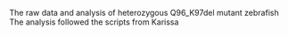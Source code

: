 The raw data and analysis of heterozygous Q96_K97del mutant zebrafish
The analysis followed the scripts from Karissa
